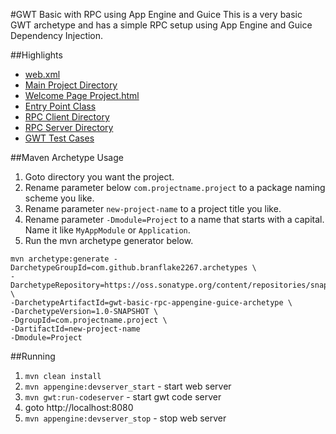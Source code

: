 #GWT Basic with RPC using App Engine and Guice
This is a very basic GWT archetype and has a simple RPC setup using App Engine and Guice Dependency Injection.

##Highlights
* [web.xml](src/main/webapp/WEB-INF/web.xml)
* [Main Project Directory](src/main/java/org/gonevertical/project)
* [Welcome Page Project.html](src/main/webapp/Project.html)
* [Entry Point Class](src/main/java/org/gonevertical/project/client/ProjectEntryPoint.java)
* [RPC Client Directory](src/main/java/org/gonevertical/project/client/rpc)
* [RPC Server Directory](src/main/java/org/gonevertical/project/server/servlets/rpc)
* [GWT Test Cases](src/test/java/org/gonevertical/project/client)

##Maven Archetype Usage

1. Goto directory you want the project.
2. Rename parameter below `com.projectname.project` to a package naming scheme you like.
3. Rename parameter `new-project-name` to a project title you like.
4. Rename parameter `-Dmodule=Project` to a name that starts with a capital. Name it like `MyAppModule` or `Application`.
5. Run the mvn archetype generator below.


```
mvn archetype:generate -DarchetypeGroupId=com.github.branflake2267.archetypes \
-DarchetypeRepository=https://oss.sonatype.org/content/repositories/snapshots \
-DarchetypeArtifactId=gwt-basic-rpc-appengine-guice-archetype \
-DarchetypeVersion=1.0-SNAPSHOT \
-DgroupId=com.projectname.project \
-DartifactId=new-project-name 
-Dmodule=Project
```

##Running
1. `mvn clean install`
2. `mvn appengine:devserver_start` - start web server
3. `mvn gwt:run-codeserver` - start gwt code server
4. goto http://localhost:8080 
5. `mvn appengine:devserver_stop` - stop web server
